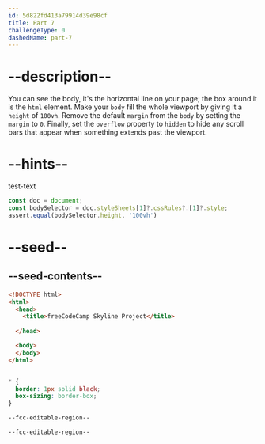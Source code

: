 ```yaml
---
id: 5d822fd413a79914d39e98cf
title: Part 7
challengeType: 0
dashedName: part-7
---
```


# --description--

You can see the body, it's the horizontal line on your page; the box around it is the `html` element. Make your `body` fill the whole viewport by giving it a `height` of `100vh`. Remove the default `margin` from the `body` by setting the `margin` to `0`. Finally, set the `overflow` property to `hidden` to hide any scroll bars that appear when something extends past the viewport.

# --hints--

test-text

```js
const doc = document;
const bodySelector = doc.styleSheets[1]?.cssRules?.[1]?.style;
assert.equal(bodySelector.height, '100vh')
```

# --seed--

## --seed-contents--

```html
<!DOCTYPE html>
<html>    
  <head>
    <title>freeCodeCamp Skyline Project</title>
    
  </head>

  <body>
  </body>
</html>
```

```css

* {
  border: 1px solid black;
  box-sizing: border-box;
}

--fcc-editable-region--

--fcc-editable-region--
    
```

